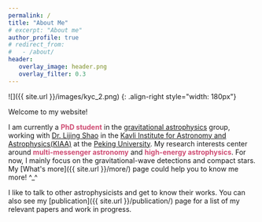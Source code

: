 ```yaml
---
permalink: /
title: "About Me"
# excerpt: "About me"
author_profile: true
# redirect_from: 
#   - /about/
header:
   overlay_image: header.png
   overlay_filter: 0.3
---
```


![]({{ site.url }}/images/kyc_2.png)
{: .align-right style="width: 180px"} 

Welcome to my website! 

I am currently a <a style="color: #CF4C73;"><b>PhD student</b></a> in the [gravitational astrophysics](https://kiaagravity.github.io/about/) group, working with [Dr. Lijing Shao](http://friendshao.github.io/about/) in the [Kavli Institute for Astronomy and Astrophysics(KIAA)](http://kiaa.pku.edu.cn) at the [Peking University](https://english.pku.edu.cn/).
My research interests center around <a style="color: #CF4C73;"><b>multi-messenger astronomy</b></a> and <a style="color: #CF4C73;"><b>high-energy astrophysics</b></a>. 
For now, I mainly focus on the gravitational-wave detections and compact stars. 
My [What's more]({{ site.url }}/more/) page could help you to know me more! ^_^ 

I like to talk to other astrophysicists and get to know their works. You can also see my
[publication]({{ site.url }}/publication/) page for a list of my relevant papers and work in progress.







